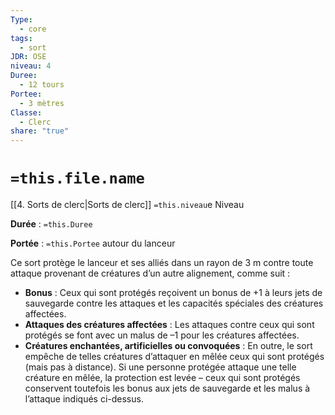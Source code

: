 ```yaml
---
Type:
  - core
tags:
  - sort
JDR: OSE
niveau: 4
Duree:
  - 12 tours
Portee:
  - 3 mètres
Classe:
  - Clerc
share: "true"
---
```

# `=this.file.name`  

[[4. Sorts de clerc|Sorts de clerc]] `=this.niveau`e Niveau

**Durée** : `=this.Duree` 

**Portée** : `=this.Portee` autour du lanceur

Ce sort protège le lanceur et ses alliés dans un rayon de 3 m contre toute attaque provenant de créatures d’un autre alignement, comme suit :

- **Bonus** : Ceux qui sont protégés reçoivent un bonus de +1 à leurs jets de sauvegarde contre les attaques et les capacités spéciales des créatures affectées.
- **Attaques des créatures affectées** : Les attaques contre ceux qui sont protégés se font avec un malus de –1 pour les créatures affectées.
- **Créatures enchantées, artificielles ou convoquées** : En outre, le sort empêche de telles créatures d’attaquer en mêlée ceux qui sont protégés (mais pas à distance). Si une personne protégée attaque une telle créature en mêlée, la protection est levée – ceux qui sont protégés conservent toutefois les bonus aux jets de sauvegarde et les malus à l’attaque indiqués ci-dessus.